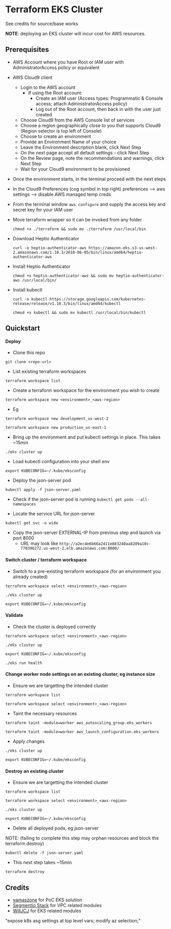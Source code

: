 # Terraform EKS Cluster
See credits for source/base works

__NOTE__: deploying an EKS cluster will incur cost for AWS resources.

## Prerequisites
- AWS Account where you have Root or IAM user with AdministratorAccess policy or equivalent
- AWS Cloud9 client
  - Login to the AWS account
    - If using the Root account:
      - Create an IAM user (Access types: Programmatic & Console access; attach AdministratorAccess policy)
      - Log out of the Root account, then back in with the user just created
  - Choose Cloud9 from the AWS Console list of services
  - Choose a region geographically close to you that supports Cloud9 (Region selector is top left of Console)
  - Choose to create an environment
  - Provide an Environment Name of your choice
  - Leave the Environment description blank, click Next Step
  - On the next page accept all default settings - click Next Step
  - On the Review page, note the recommendations and warnings, click Next Step
  - Wait for your Cloud9 environment to be provisioned
- Once the environment starts, in the terminal proceed with the next steps
- In the Cloud9 Preferences (cog symbol in top right) preferences --> aws settings --> disable AWS managed temp creds
- From the terminal window `aws configure` and supply the access key and secret key for your IAM user
- Move terraform wrapper so it can be invoked from any folder

  `chmod +x ./terraform && sudo mv ./terraform /usr/local/bin`
  
- Download Heptio Authenticator

  `curl -o heptio-authenticator-aws https://amazon-eks.s3-us-west-2.amazonaws.com/1.10.3/2018-06-05/bin/linux/amd64/heptio-authenticator-aws`

- Install Heptio Authenticator

  `chmod +x heptio-authenticator-aws && sudo mv heptio-authenticator-aws /usr/local/bin/`

- Install kubectl

  `curl -o kubectl https://storage.googleapis.com/kubernetes-release/release/v1.10.3/bin/linux/amd64/kubectl`
  
  `chmod +x kubectl && sudo mv kubectl /usr/local/bin/kubectl`


## Quickstart
#### Deploy
- Clone this repo

 `git clone <repo-url>`
 
- List existing terraform workspaces

 `terraform workspace list`
 
- Create a terraform workspace for the environment you wish to create

 `terraform workspace new <environment>_<aws-region>`
 
 - Eg
 
 `terraform workspace new development_us-west-2`

 `terraform workspace new production_us-east-1`

- Bring up the environment and put kubectl settings in place. This takes ~15min

 `./eks cluster up`

- Load kubectl configuration into your shell env

 `export KUBECONFIG=~/.kube/eksconfig`
 
- Deploy the json-server pod

 `kubectl apply -f json-server.yaml`

- Check if the json-server pod is running
 `kubectl get pods --all-namespaces`

- Locate the service URL for json-server

 `kubectl get svc -o wide`

- Copy the json-server EXTERNAL-IP from previous step and launch via port 8000
  - URL may look like `http://a2ec4e6b66a2411e883240aa8289a10c-778396272.us-west-2.elb.amazonaws.com:8000/`


#### Switch cluster / terraform workspace

- Switch to a pre-existing terraform workspace (for an environment you already created)
 
 `terraform workspace select <environment>_<aws-region>`

 `./eks cluster up`

 `export KUBECONFIG=~/.kube/eksconfig`


#### Validate

- Check the cluster is deployed correctly

 `terraform workspace select <environment>_<aws-region>`

 `./eks cluster up`

 `export KUBECONFIG=~/.kube/eksconfig`

 `./eks run health`

#### Change worker node settings on an existing cluster, eg instance size

- Ensure we are targetting the intended cluster

 `terraform workspace list`

 `terraform workspace select <environment>_<aws-region>`
 
- Taint the necessary resources

 `terraform taint -module=worker aws_autoscaling_group.eks_workers`
 
 `terraform taint -module=worker aws_launch_configuration.eks_workers`
 
- Apply changes

 `./eks cluster up`

 `export KUBECONFIG=~/.kube/eksconfig`


#### Destroy an existing cluster

- Ensure we are targetting the intended cluster

 `terraform workspace list`

 `terraform workspace select <environment>_<aws-region>`

 `./eks cluster up`

 `export KUBECONFIG=~/.kube/eksconfig`

- Delete all deployed pods, eg json-server

NOTE: (failing to complete this step may orphan resources and block the terraform destroy)

 `kubectl delete -f json-server.yaml`

- This next step takes ~15min

 `terraform destroy`

## Credits
- [yamaszone](https://github.com/yamaszone/terraform-eks) for PoC EKS solution
- [Segmentio Stack](https://github.com/segmentio/stack) for VPC related modules
- [WillJCJ](https://github.com/WillJCJ/eks-terraform-demo) for EKS related modules


"expose k8s asg settings at top level vars; modify az selection;"
